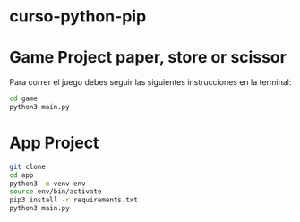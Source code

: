 # curso-python-pip
# Game Project paper, store or scissor

Para correr el juego debes seguir las siguientes instrucciones en la terminal:
```sh
cd game
python3 main.py
```
# App Project

```sh
git clone
cd app
python3 -m venv env
source env/bin/activate
pip3 install -r requirements.txt
python3 main.py
```
 

